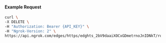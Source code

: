 <!-- Code generated for API Clients. DO NOT EDIT. -->

#### Example Request

```bash
curl \
-X DELETE \
-H "Authorization: Bearer {API_KEY}" \
-H "Ngrok-Version: 2" \
https://api.ngrok.com/edges/https/edghts_2bV9daaiXOCxGDmetrnoJnIDNkT/routes/edghtsrt_2bV9dYmHMB3UAZOIgbfjPwULMdr/jwt_validation
```
